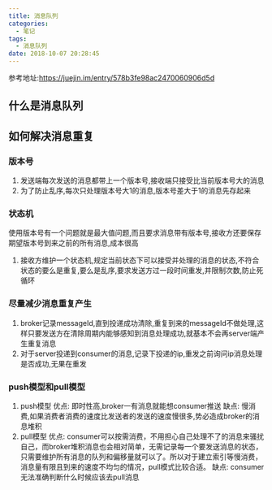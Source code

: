 ```yaml
---
title: 消息队列
categories:
  - 笔记
tags:
  - 消息队列
date: 2018-10-07 20:28:45
---
```

参考地址:https://juejin.im/entry/578b3fe98ac2470060906d5d
 <!-- more -->

## 什么是消息队列


## 如何解决消息重复
### 版本号
1. 发送端每次发送的消息都带上一个版本号,接收端只接受比当前版本号大的消息
2. 为了防止乱序,每次只处理版本号大1的消息,版本号差大于1的消息先存起来

### 状态机
使用版本号有一个问题就是最大值问题,而且要求消息带有版本号,接收方还要保存期望版本号到来之前的所有消息,成本很高
1. 接收方维护一个状态机,规定当前状态下可以接受并处理的消息的状态,不符合状态的要么是重复,要么是乱序,要求发送方过一段时间重发,并限制次数,防止死循环

### 尽量减少消息重复产生
1. broker记录messageId,直到投递成功清除,重复到来的messageId不做处理,这样只要发送方在清除周期内能够感知到消息处理成功,就基本不会再server端产生重复消息
2. 对于server投递到consumer的消息,记录下投递的ip,重发之前询问ip消息处理是否成功,无果在重发


### push模型和pull模型
1. push模型
优点:
即时性高,broker一有消息就能想consumer推送
缺点:
慢消费,如果消费者消费的速度比发送者的发送的速度慢很多,势必造成broker的消息堆积
2. pull模型
优点:
consumer可以按需消费，不用担心自己处理不了的消息来骚扰自己，而broker堆积消息也会相对简单，无需记录每一个要发送消息的状态，只需要维护所有消息的队列和偏移量就可以了。所以对于建立索引等慢消费，消息量有限且到来的速度不均匀的情况，pull模式比较合适。
缺点:
consumer无法准确判断什么时候应该去pull消息

